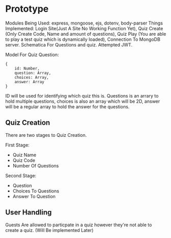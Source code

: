 # Prototype
Modules Being Used: express, mongoose, ejs, dotenv, body-parser
Things Implemented: Login Site(Just A Site No Working Function Yet), Quiz Create (Only Create Code, Name and amount of questions), Quiz Play (You are able to play a test quiz which is dynamically loaded), Connection To MongoDB server. Schematica For Questions and quiz. Attempted JWT.


Model For Quiz Question:
```
{
    id: Number,
    question: Array,
    choices: Array,
    answer: Array
}
```
ID will be used for identifying which quiz this is. Questions is an arrary to hold multiple questions, choices is also an array which will be 2D, answer will be a regular array to hold the answer for the questions.



## Quiz Creation
There are two stages to Quiz Creation.

First Stage:
- Quiz Name
- Quiz Code
- Number Of Questions

Second Stage:
- Question
- Choices To Questions
- Answer To Question


## User Handling
Guests Are allowed to particpate in a quiz however they're not able to create a quiz. (Will Be implemented Later)
